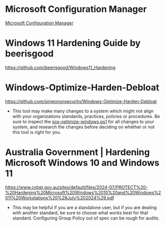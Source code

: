 # Microsoft Configuration Manager
[Microsoft Configuration Manager](https://learn.microsoft.com/en-us/intune/configmgr/core/understand/introduction)

# Windows 11 Hardening Guide by beerisgood

https://github.com/beerisgood/Windows11_Hardening

# Windows-Optimize-Harden-Debloat

https://github.com/simeononsecurity/Windows-Optimize-Harden-Debloat

- This tool may make many changes to a system which might not align with your organizations standards, practices, policies or procedures. Be sure to inspect the [sos-optimize-windows.ps1](https://github.com/simeononsecurity/Windows-Optimize-Harden-Debloat/blob/master/sos-optimize-windows.ps1) for all changes to your system, and research the changes before deciding on whether or not this tool is right for you. 

# Australia Government | Hardening Microsoft Windows 10 and Windows 11

https://www.cyber.gov.au/sites/default/files/2024-07/PROTECT%20-%20Hardening%20Microsoft%20Windows%2010%20and%20Windows%2011%20Workstations%20%28July%202024%29.pdf

- This may be helpful if you are a standalone user, but if you are dealing with another standard, be sure to choose what works best for that standard. Configuring Group Policy out of spec can be rough for audits.